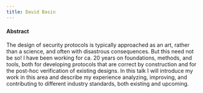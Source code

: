 ```yaml
---
title: David Basin
---
```


#### Abstract

The design of security protocols is typically approached as an art, rather than a science, and often with disastrous consequences. But this need not be so!  I have been working for ca. 20 years on foundations,
methods, and tools, both for developing protocols that are correct by construction and for the post-hoc verification of existing designs.  In this talk I will introduce my work in this area
and describe my experience analyzing, improving, and contributing to different industry standards, both existing and upcoming.
